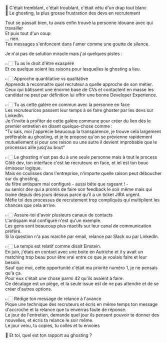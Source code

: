 👻 C'était tremblant, c'était troublant, c'était vêtu d'un drap tout blanc  
😤 Le ghosting, la plus grosse frustration des devs en recrutement  
  
Tout se passait bien, tu avais enfin trouvé la personne idouane avec qui travailler  
Et puis tout d'un coup  
... rien.  
Tes messages s'enfoncent dans l'amer comme une goutte de silence.  
  
Je n'ai pas de solution miracle mais j'ai quelques pistes :  
  
👉🏻 Tu as le droit d'être exaspéré  
Et ce quelque soient les raisons pour lesquelles le ghosting a lieu.  
  
👉🏻 Approche quantitative vs qualitative  
Apprends à reconnaitre quel recruteur a quelle approche de son métier.  
Ceux qui bâtissent une énorme base de CVs et contactent en masse les candidat ne peut par définition lui offrir une bonne Developer Experience.  
  
👉🏻 Tu as cette galère en commun avec la personne en face  
Les recruteurices passent leur temps à se faire ghoster par les devs sur LinkedIn.  
Je t'invite à profiter de cette galère commune pour créer du lien dès le premier entretien en disant quelque-chose comme :  
"Tu sais, moi j'apprécie beaucoup la transparence, je trouve cela largement préférable au ghosting, et je te propose qu'on se prévienne rapidement mutuellement si pour une raison ou une autre il devient improbable que le processus aille jusq'au bout"  
  
👉🏻 Le ghosting n'est pas du à une seule personne mais à tout le process  
Côté dev, ton interface c'est læ recruteurε en face, et iel est ton bouc émisseur logique.  
Mais en coulisses dans l'entreprise, n'importe quelle raison peut déboucher sur du ghosting,  
du filtre antispam mal configuré - aussi bête que rageant ! -  
au senior dev qui a promis de faire son feedback le soir même mais qui traine depuis des jours dessus parce qu'il a un ticket JIRA urgent.  
Méfie toi des processus de recrutement trop compliqués qui multiplient les chances que cela arrive.  
  
👉🏻 Assure-toi d'avoir plusieurs canaux de contacts  
L'antispam mal configuré n'est qu'un exemple.  
Les gens sont beaucoup plus réactifs sur leur canal de communication préféré.  
Si la question n'a pas marché par email, relance par Slack ou par LinkedIn.  
  
👉🏻 Le temps est relatif comme disait Einstein.  
En juin, j'étais en contact avec une boite en Autriche et il y avait un matching trop beau pour être vrai entre ce que je voulais faire et leur besoin.  
Sauf que moi, cette opportunité c'était ma priorité numéro 1, je ne pensais qu'à ça.  
Pour eux c'était une chose parmi 42 qu'ils avaient à faire.  
Ce décalage est un piège, et la seule issue est de ne pas attendre et de se créer d'autres options.  
  
👉🏻 Rédige ton message de relance à l'avance  
Pique une technique des recruteurs et écris en même temps ton message d'accroche et la relance que tu enverras faute de réponse.  
Le jour de l'entretien, demande quel jour ils pensent pouvoir te donner des nouvelles, et écris ta relance le soir même.  
Le jour venu, tu copies, tu colles et tu envoies  
  
🤔 Et toi, quel est ton rapport au ghosting ?
